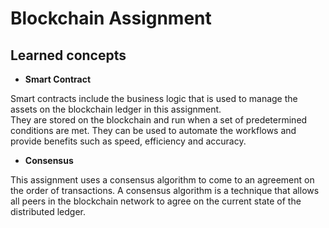 # Blockchain Assignment

## Learned concepts

* **Smart Contract**

Smart contracts include the business logic that is used to manage the assets on the blockchain ledger in this assignment.  
They are stored on the blockchain and run when a set of predetermined conditions are met. 
They can be used to automate the workflows and provide benefits such as speed, efficiency and accuracy.

* **Consensus**

This assignment uses a consensus algorithm to come to an agreement on the order of transactions. 
A consensus algorithm is a technique that allows all peers in the blockchain network to agree on the current state of the distributed ledger.
